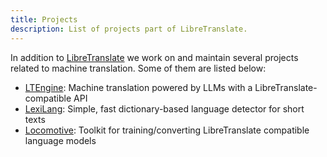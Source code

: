 ```yaml
---
title: Projects
description: List of projects part of LibreTranslate.
---
```


In addition to [LibreTranslate](https://github.com/LibreTranslate/LibreTranslate) we work on and maintain several projects related to machine translation. Some of them are listed below:

* [LTEngine](https://github.com/LibreTranslate/LTEngine): Machine translation powered by LLMs with a LibreTranslate-compatible API
* [LexiLang](https://github.com/LibreTranslate/LexiLang): Simple, fast dictionary-based language detector for short texts
* [Locomotive](https://github.com/LibreTranslate/Locomotive): Toolkit for training/converting LibreTranslate compatible language models
